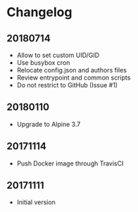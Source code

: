 # Changelog

## 20180714

* Allow to set custom UID/GID
* Use busybox cron
* Relocate config.json and authors files
* Review entrypoint and common scripts
* Do not restrict to GitHub (Issue #1)

## 20180110

* Upgrade to Alpine 3.7

## 20171114

* Push Docker image through TravisCI

## 20171111

* Initial version
